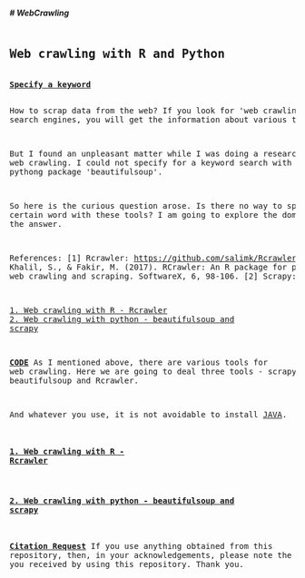 <h5># WebCrawling</h5>
<pre>
<h2><b>Web crawling with R and Python</b></h2>
<b><u>Specify a keyword</u></b>

How to scrap data from the web?
If you look for 'web crawling' on any search engines,
you will get the information about various tools.

But I found an unpleasant matter while I was doing a research for the web crawling.
I could not specify for a keyword search with scrapy nor pythong package 'beautifulsoup'.

So here is the curious question arose.
Is there no way to specify a certain word with these tools?
I am going to explore the domain to find the answer.

References:
[1] Rcrawler: https://github.com/salimk/Rcrawler#how-to-cite-rcrawler
Khalil, S., & Fakir, M. (2017). RCrawler: An R package for parallel web crawling and scraping. SoftwareX, 6, 98-106.
[2] Scrapy: https://scrapy.org/
[3] beautifulsoup: https://www.crummy.com/software/BeautifulSoup/bs4/doc/

<a href="#rcrawler">1. Web crawling with R - Rcrawler</a>
<a href="python">2. Web crawling with python - beautifulsoup and scrapy</a>

<b><u>CODE</b></u>
As I mentioned above, there are various tools for web crawling.
Here we are going to deal three tools - scrapy, beautifulsoup and Rcrawler.

And whatever you use, it is not avoidable to install <u>JAVA</u>.

<b><u><h4 id="rcrawler">1. Web crawling with R - Rcrawler</h4></u></b>



<b><u><h4 id="python">2. Web crawling with python - beautifulsoup and scrapy</h4></u></b>


<b><u>Citation Request</b></u>
If you use anything obtained from this repository, then, in your acknowledgements,
please note the assistance you received by using this repository.
Thank you.

</pre>
